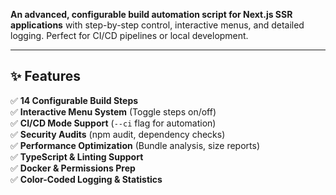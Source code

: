 **An advanced, configurable build automation script for Next.js SSR applications** with step-by-step control, interactive menus, and detailed logging. Perfect for CI/CD pipelines or local development.

---

## ✨ Features

✅ **14 Configurable Build Steps**  
✅ **Interactive Menu System** (Toggle steps on/off)  
✅ **CI/CD Mode Support** (`--ci` flag for automation)  
✅ **Security Audits** (npm audit, dependency checks)  
✅ **Performance Optimization** (Bundle analysis, size reports)  
✅ **TypeScript & Linting Support**  
✅ **Docker & Permissions Prep**  
✅ **Color-Coded Logging & Statistics**  
